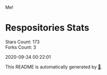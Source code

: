 Me!

# Respositories Stats
Stars Count: 173  
Forks Count: 3

2020-09-24 00:22:01  

This README is automatically generated by [🐰](https://github.com/rnitta/rnitta).

